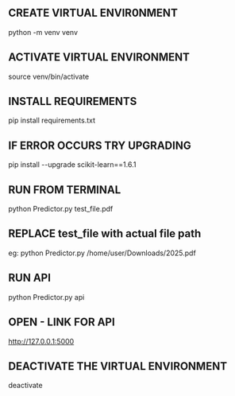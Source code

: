 ## CREATE VIRTUAL ENVIR0NMENT
python -m venv venv

## ACTIVATE VIRTUAL ENVIRONMENT
source venv/bin/activate

## INSTALL REQUIREMENTS
pip install requirements.txt

## IF ERROR OCCURS TRY UPGRADING
pip install --upgrade scikit-learn==1.6.1 

## RUN FROM TERMINAL
python Predictor.py test_file.pdf
## REPLACE test_file with actual file path
eg: python Predictor.py /home/user/Downloads/2025.pdf

## RUN API 
python Predictor.py api   
## OPEN - LINK FOR API
http://127.0.0.1:5000                                  

## DEACTIVATE THE VIRTUAL ENVIRONMENT
deactivate 
